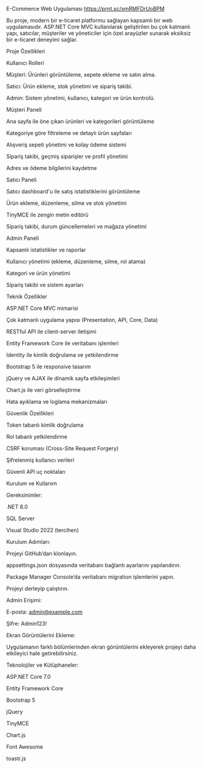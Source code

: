 E-Commerce Web Uygulaması
https://prnt.sc/xmRMFDrUoBPM

Bu proje, modern bir e-ticaret platformu sağlayan kapsamlı bir web uygulamasıdır. ASP.NET Core MVC kullanılarak geliştirilen bu çok katmanlı yapı, satıcılar, müşteriler ve yöneticiler için özel arayüzler sunarak eksiksiz bir e-ticaret deneyimi sağlar.

Proje Özellikleri

Kullanıcı Rolleri

Müşteri: Ürünleri görüntüleme, sepete ekleme ve satın alma.

Satıcı: Ürün ekleme, stok yönetimi ve sipariş takibi.

Admin: Sistem yönetimi, kullanıcı, kategori ve ürün kontrolü.

Müşteri Paneli

Ana sayfa ile öne çıkan ürünleri ve kategorileri görüntüleme

Kategoriye göre filtreleme ve detaylı ürün sayfaları

Alışveriş sepeti yönetimi ve kolay ödeme sistemi

Sipariş takibi, geçmiş siparişler ve profil yönetimi

Adres ve ödeme bilgilerini kaydetme

Satıcı Paneli

Satıcı dashboard'u ile satış istatistiklerini görüntüleme

Ürün ekleme, düzenleme, silme ve stok yönetimi

TinyMCE ile zengin metin editörü

Sipariş takibi, durum güncellemeleri ve mağaza yönetimi

Admin Paneli

Kapsamlı istatistikler ve raporlar

Kullanıcı yönetimi (ekleme, düzenleme, silme, rol atama)

Kategori ve ürün yönetimi

Sipariş takibi ve sistem ayarları

Teknik Özellikler

ASP.NET Core MVC mimarisi

Çok katmanlı uygulama yapısı (Presentation, API, Core, Data)

RESTful API ile client-server iletişimi

Entity Framework Core ile veritabanı işlemleri

Identity ile kimlik doğrulama ve yetkilendirme

Bootstrap 5 ile responsive tasarım

jQuery ve AJAX ile dinamik sayfa etkileşimleri

Chart.js ile veri görselleştirme

Hata ayıklama ve loglama mekanizmaları

Güvenlik Özellikleri

Token tabanlı kimlik doğrulama

Rol tabanlı yetkilendirme

CSRF koruması (Cross-Site Request Forgery)

Şifrelenmiş kullanıcı verileri

Güvenli API uç noktaları

Kurulum ve Kullanım

Gereksinimler:

.NET 8.0

SQL Server

Visual Studio 2022 (tercihen)

Kurulum Adımları:

Projeyi GitHub’dan klonlayın.

appsettings.json dosyasında veritabanı bağlantı ayarlarını yapılandırın.

Package Manager Console’da veritabanı migration işlemlerini yapın.

Projeyi derleyip çalıştırın.

Admin Erişimi:

E-posta: admin@example.com

Şifre: Admin123!

Ekran Görüntülerini Ekleme:

Uygulamanın farklı bölümlerinden ekran görüntülerini ekleyerek projeyi daha etkileyici hale getirebilirsiniz.

Teknolojiler ve Kütüphaneler:

ASP.NET Core 7.0

Entity Framework Core

Bootstrap 5

jQuery

TinyMCE

Chart.js

Font Awesome

toastr.js
